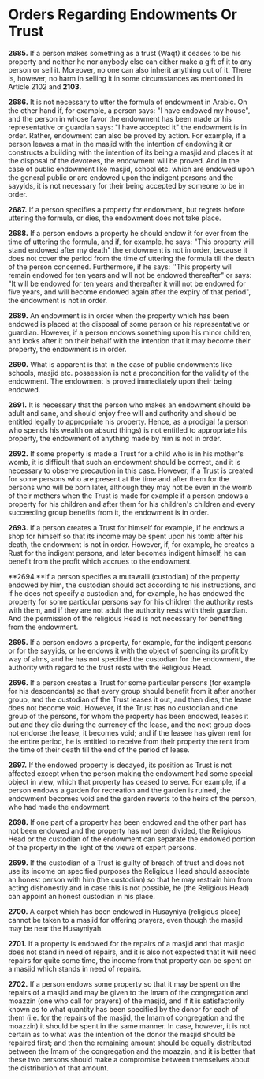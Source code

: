 Orders Regarding Endowments Or Trust
====================================

**2685.** If a person makes something as a trust (Waqf) it ceases to be
his property and neither he nor anybody else can either make a gift of
it to any person or sell it. Moreover, no one can also inherit anything
out of it. There is, however, no harm in selling it in some
circumstances as mentioned in Article 2102 and **2103.**

**2686.** It is not necessary to utter the formula of endowment in
Arabic. On the other hand if, for example, a person says: "I have
endowed my house", and the person in whose favor the endowment has been
made or his representative or guardian says: "I have accepted it" the
endowment is in order. Rather, endowment can also be proved by action.
For example, if a person leaves a mat in the masjid with the intention
of endowing it or constructs a building with the intention of its being
a masjid and places it at the disposal of the devotees, the endowment
will be proved. And in the case of public endowment like masjid, school
etc. which are endowed upon the general public or are endowed upon the
indigent persons and the sayyids, it is not necessary for their being
accepted by someone to be in order.

**2687.** If a person specifies a property for endowment, but regrets
before uttering the formula, or dies, the endowment does not take place.

**2688.** If a person endows a property he should endow it for ever from
the time of uttering the formula, and if, for example, he says: "This
property will stand endowed after my death" the endowment is not in
order, because it does not cover the period from the time of uttering
the formula till the death of the person concerned. Furthermore, if he
says: ''This property will remain endowed for ten years and will not be
endowed thereafter" or says: "It will be endowed for ten years and
thereafter it will not be endowed for five years, and will become
endowed again after the expiry of that period", the endowment is not in
order.

**2689.** An endowment is in order when the property which has been
endowed is placed at the disposal of some person or his representative
or guardian. However, if a person endows something upon his minor
children, and looks after it on their behalf with the intention that it
may become their property, the endowment is in order.

**2690.** What is apparent is that in the case of public endowments like
schools, masjid etc. possession is not a precondition for the validity
of the endowment. The endowment is proved immediately upon their being
endowed.

**2691.** It is necessary that the person who makes an endowment should
be adult and sane, and should enjoy free will and authority and should
be entitled legally to appropriate his property. Hence, as a prodigal (a
person who spends his wealth on absurd things) is not entitled to
appropriate his property, the endowment of anything made by him is not
in order.

**2692.** If some property is made a Trust for a child who is in his
mother's womb, it is difficult that such an endowment should be correct,
and it is necessary to observe precaution in this case. However, if a
Trust is created for some persons who are present at the time and after
them for the persons who will be born later, although they may not be
even in the womb of their mothers when the Trust is made for example if
a person endows a property for his children and after them for his
children's children and every succeeding group benefits from it, the
endowment is in order.

**2693.** If a person creates a Trust for himself for example, if he
endows a shop for himself so that its income may be spent upon his tomb
after his death, the endowment is not in order. However, if, for
example, he creates a Rust for the indigent persons, and later becomes
indigent himself, he can benefit from the profit which accrues to the
endowment.

**2694.**If a person specifies a mutawalli (custodian) of the property
endowed by him, the custodian should act according to his instructions,
and if he does not specify a custodian and, for example, he has endowed
the property for some particular persons say for his children the
authority rests with them, and if they are not adult the authority rests
with their guardian. And the permission of the religious Head is not
necessary for benefiting from the endowment.

**2695.** If a person endows a property, for example, for the indigent
persons or for the sayyids, or he endows it with the object of spending
its profit by way of alms, and he has not specified the custodian for
the endowment, the authority with regard to the trust rests with the
Religious Head.

**2696.** If a person creates a Trust for some particular persons (for
example for his descendants) so that every group should benefit from it
after another group, and the custodian of the Trust leases it out, and
then dies, the lease does not become void. However, if the Trust has no
custodian and one group of the persons, for whom the property has been
endowed, leases it out and they die during the currency of the lease,
and the next group does not endorse the lease, it becomes void; and if
the leasee has given rent for the entire period, he is entitled to
receive from their property the rent from the time of their death till
the end of the period of lease.

**2697.** If the endowed property is decayed, its position as Trust is
not affected except when the person making the endowment had some
special object in view, which that property has ceased to serve. For
example, if a person endows a garden for recreation and the garden is
ruined, the endowment becomes void and the garden reverts to the heirs
of the person, who had made the endowment.

**2698.** If one part of a property has been endowed and the other part
has not been endowed and the property has not been divided, the
Religious Head or the custodian of the endowment can separate the
endowed portion of the property in the light of the views of expert
persons.

**2699.** If the custodian of a Trust is guilty of breach of trust and
does not use its income on specified purposes the Religious Head should
associate an honest person with him (the custodian) so that he may
restrain him from acting dishonestly and in case this is not possible,
he (the Religious Head) can appoint an honest custodian in his place.

**2700.** A carpet which has been endowed in Husayniya (religious place)
cannot be taken to a masjid for offering prayers, even though the masjid
may be near the Husayniyah.

**2701.** If a property is endowed for the repairs of a masjid and that
masjid does not stand in need of repairs, and it is also not expected
that it will need repairs for quite some time, the income from that
property can be spent on a masjid which stands in need of repairs.

**2702.** If a person endows some property so that it may be spent on
the repairs of a masjid and may be given to the Imam of the congregation
and moazzin (one who call for prayers) of the masjid, and if it is
satisfactorily known as to what quantity has been specified by the donor
for each of them (i.e. for the repairs of the masjid, the Imam of
congregation and the moazzin) it should be spent in the same manner. In
case, however, it is not certain as to what was the intention of the
donor the masjid should be repaired first; and then the remaining amount
should be equally distributed between the Imam of the congregation and
the moazzin, and it is better that these two persons should make a
compromise between themselves about the distribution of that amount.


